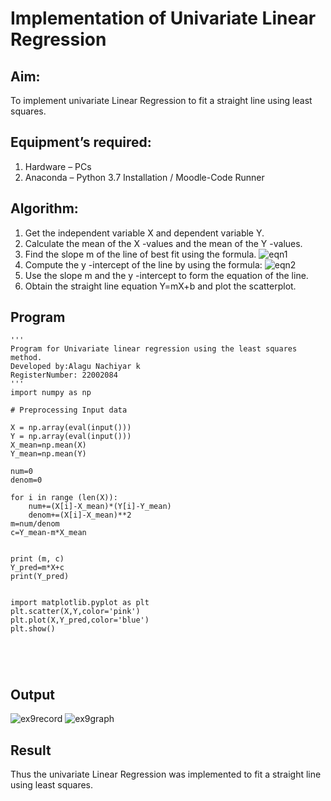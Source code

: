 # Implementation of Univariate Linear Regression
## Aim:
To implement univariate Linear Regression to fit a straight line using least squares.
## Equipment’s required:
1.	Hardware – PCs
2.	Anaconda – Python 3.7 Installation / Moodle-Code Runner
## Algorithm:
1.	Get the independent variable X and dependent variable Y.
2.	Calculate the mean of the X -values and the mean of the Y -values.
3.	Find the slope m of the line of best fit using the formula.
 ![eqn1](./eq1.jpg)
4.	Compute the y -intercept of the line by using the formula:
![eqn2](./eq2.jpg)  
5.	Use the slope m and the y -intercept to form the equation of the line.
6.	Obtain the straight line equation Y=mX+b and plot the scatterplot.













## Program
```
''' 
Program for Univariate linear regression using the least squares method.
Developed by:Alagu Nachiyar k
RegisterNumber: 22002084
'''
import numpy as np

# Preprocessing Input data

X = np.array(eval(input()))
Y = np.array(eval(input()))
X_mean=np.mean(X)
Y_mean=np.mean(Y)

num=0
denom=0

for i in range (len(X)):
    num+=(X[i]-X_mean)*(Y[i]-Y_mean)
    denom+=(X[i]-X_mean)**2
m=num/denom
c=Y_mean-m*X_mean


print (m, c)
Y_pred=m*X+c
print(Y_pred)


import matplotlib.pyplot as plt
plt.scatter(X,Y,color='pink')
plt.plot(X,Y_pred,color='blue')
plt.show()





```













## Output
![ex9record](https://user-images.githubusercontent.com/113497340/191893423-86619e0e-0325-4ac0-92ed-40128d1df527.png)
![ex9graph](https://user-images.githubusercontent.com/113497340/191893472-b41af31c-997b-47bb-a89f-7ade0eb0f1ea.png)


## Result
Thus the univariate Linear Regression was implemented to fit a straight line using least squares.
